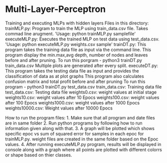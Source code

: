 # Multi-Layer-Perceptron
Training and executing MLPs with hidden layers
Files in this directory:
trainMLP.py: Program to train the MLP using train_data.csv file. Takes commad line arugment.
             'Usage: python trainMLP.py samplefile'
executeMLP.py:	Executes the trained MLP on test data using test_data.csv. 'Usage: python executeMLP.py weights.csv sample' 
trainDT.py:	This program takes the training data file as input via the command line. 
            This program display the min.max,avg depth, number of nodes and leaves before and after pruning. 
			To run this porgram  - python3 trainDT.py train_data.csv
			Multiple plots are generated after every split.
executeDT.py:   This program takes the testing data file as input and provides the classification of data as at plot graphs
				This program also calculates confusion matrix and total profit before and after pruning
				To run this program - python3 trainDT.py test_data.csv
train_data.csv: Training data file
test_data.csv: Testing data file
weights0.csv: weight values at initial stage
weights10.csv: weight values after 10 Epocs
weights100.csv: weight values after 100 Epocs
weights1000.csv: weight values after 1000 Epocs
weights10000.csv: Weight values after 10000 Epocs
			
How to run the program files:
	1. Make sure that all program and date files are in same folder
	2. Run python programs by following how to run information given along with that.
	3. A graph will be plotted which shows specific epoc vs sum of squared error for samples in each epoc for trainMLP.py.
	   weight files are created in the same folder based on the Epoc values. 
	4. After running executeMLP.py program, results will be displayed in console along with a graph where all points are 
	   plotted with different colorrs or shape based on thier classes.
